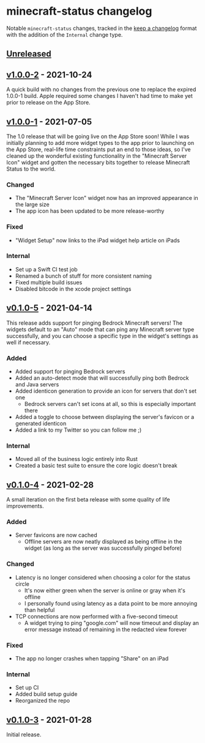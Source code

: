 # minecraft-status changelog

Notable `minecraft-status` changes, tracked in the [keep a changelog](https://keepachangelog.com/en/1.0.0/) format with the addition of the `Internal` change type.

## [Unreleased]

## [v1.0.0-2] - 2021-10-24

A quick build with no changes from the previous one to replace the expired 1.0.0-1 build. Apple required some changes I haven't had time to make yet prior to release on the App Store.

## [v1.0.0-1] - 2021-07-05

The 1.0 release that will be going live on the App Store soon! While I was initially planning to add more widget types to the app prior to launching on the App Store, real-life time constraints put an end to those ideas, so I've cleaned up the wonderful existing functionality in the "Minecraft Server Icon" widget and gotten the necessary bits together to release Minecraft Status to the world.

### Changed

* The "Minecraft Server Icon" widget now has an improved appearance in the large size
* The app icon has been updated to be more release-worthy

### Fixed

* "Widget Setup" now links to the iPad widget help article on iPads

### Internal

* Set up a Swift CI test job
* Renamed a bunch of stuff for more consistent naming
* Fixed multiple build issues
* Disabled bitcode in the xcode project settings

## [v0.1.0-5] - 2021-04-14

This release adds support for pinging Bedrock Minecraft servers! The widgets default to an "Auto" mode that can ping any Minecraft server type successfully, and you can choose a specific type in the widget's settings as well if necessary.

### Added

* Added support for pinging Bedrock servers
* Added an auto-detect mode that will successfully ping both Bedrock and Java servers
* Added identicon generation to provide an icon for servers that don't set one
  * Bedrock servers can't set icons at all, so this is especially important there
* Added a toggle to choose between displaying the server's favicon or a generated identicon
* Added a link to my Twitter so you can follow me ;)

### Internal

* Moved all of the business logic entirely into Rust
* Created a basic test suite to ensure the core logic doesn't break

## [v0.1.0-4] - 2021-02-28

A small iteration on the first beta release with some quality of life improvements.

### Added

* Server favicons are now cached
  * Offline servers are now neatly displayed as being offline in the widget (as long as the server was successfully pinged before)

### Changed

* Latency is no longer considered when choosing a color for the status circle
  * It's now either green when the server is online or gray when it's offline
  * I personally found using latency as a data point to be more annoying than helpful
* TCP connections are now performed with a five-second timeout
  * A widget trying to ping "google.com" will now timeout and display an error message instead of remaining in the redacted view forever

### Fixed

* The app no longer crashes when tapping "Share" on an iPad

### Internal

* Set up CI
* Added build setup guide
* Reorganized the repo

## [v0.1.0-3] - 2021-01-28

Initial release.

[Unreleased]: https://github.com/Cldfire/minecraft-status/compare/v1.0.0-2...HEAD
[v1.0.0-2]: https://github.com/Cldfire/minecraft-status/compare/v1.0.0-1...v1.0.0-2
[v1.0.0-1]: https://github.com/Cldfire/minecraft-status/compare/v0.0.1-5...v1.0.0-1
[v0.1.0-5]: https://github.com/Cldfire/minecraft-status/compare/v0.0.1-4...v0.0.1-5
[v0.1.0-4]: https://github.com/Cldfire/minecraft-status/compare/v0.0.1-3...v0.0.1-4
[v0.1.0-3]: https://github.com/Cldfire/minecraft-status/releases/tag/v0.0.1-3
